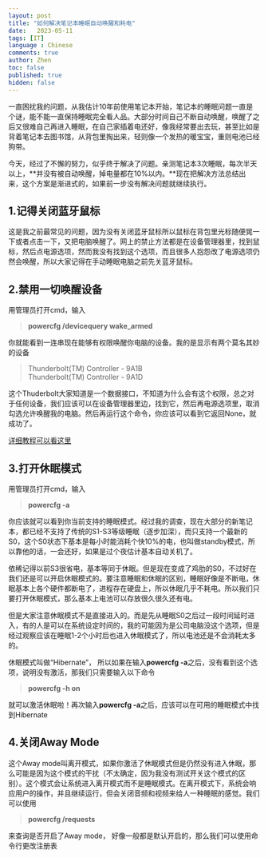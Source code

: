 ```yaml
---
layout: post
title: "如何解决笔记本睡眠自动唤醒和耗电"
date:   2023-05-11
tags: [IT]
language : Chinese
comments: true
author: Zhen
toc: false
published: true
hidden: false
---
```

一直困扰我的问题，从我估计10年前使用笔记本开始，笔记本的睡眠问题一直是个谜，能不能一直保持睡眠完全看人品。大部分时间自己不断自动唤醒，唤醒了之后又很难自己再进入睡眠，在自己家插着电还好，像我经常要出去玩，甚至比如是背着笔记本去图书馆，从背包里掏出来，轻则像一个发热的暖宝宝，重则电池已经狗带。

今天，经过了不懈的努力，似乎终于解决了问题。亲测笔记本3次睡眠，每次半天以上，**并没有被自动唤醒，掉电量都在10%以内。**现在把解决方法总结出来，这个方案是渐进式的，如果前一步没有解决问题就继续执行。

## 1.记得关闭蓝牙鼠标
这是我之前最常见的问题，因为没有关闭蓝牙鼠标所以鼠标在背包里光标随便晃一下或者点击一下，又把电脑唤醒了。网上的禁止方法都是在设备管理器里，找到鼠标，然后点电源选项，然而我没有找到这个选项，而且很多人抱怨改了电源选项仍然会唤醒，所以大家记得在手动睡眠电脑之前先关蓝牙鼠标。

## 2.禁用一切唤醒设备
用管理员打开cmd，输入   
>**powercfg /devicequery wake_armed**   

你就能看到一连串现在能够有权限唤醒你电脑的设备。我的是显示有两个莫名其妙的设备
> Thunderbolt(TM) Controller - 9A1B   
> Thunderbolt(TM) Controller - 9A1D

这个Thuderbolt大家知道是一个数据接口，不知道为什么会有这个权限，总之对于任何设备，我们应该可以在设备管理器里边，找到它，然后再电源选项里，取消勾选允许唤醒我的电脑。然后再运行这个命令，你应该可以看到它返回None，就成功了。

[详细教程可以看这里](https://www.hellotech.com/blog/why-does-my-computer-keep-waking-from-sleep-mode)

## 3.打开休眠模式
用管理员打开cmd，输入   
>**powercfg -a**   

你应该就可以看到你当前支持的睡眠模式。经过我的调查，现在大部分的新笔记本，都已经不支持了传统的S1-S3等级睡眠（逐步加深），而只支持一个最新的S0，这个S0状态下基本是每小时能消耗个快10%的电，也叫做standby模式，所以靠他的话，一会还好，如果是过个夜估计基本自动关机了。

依稀记得以前S3很省电，基本等同于休眠。但是现在变成了鸡肋的S0，不过好在我们还是可以开启休眠模式的。要注意睡眠和休眠的区别，睡眠好像是不断电，休眠基本上各个硬件都断电了，进程存在硬盘上，所以休眠几乎不耗电。所以我们只要打开休眠模式，那么基本上电池可以存放很久很久还有电。

但是大家注意休眠模式不是直接进入的。而是先从睡眠S0之后过一段时间延时进入，有的人是可以在系统设定时间的，我的可能因为是公司电脑没这个选项，但是经过观察应该在睡眠1-2个小时后也进入休眠模式了，所以电池还是不会消耗太多的。

休眠模式叫做“Hibernate”， 所以如果在输入**powercfg -a**之后，没有看到这个选项，说明没有激活，那我们只需要输入以下命令   
>**powercfg -h on**   

就可以激活休眠啦！再次输入**powercfg -a**之后，应该可以在可用的睡眠模式中找到Hibernate

## 4.关闭Away Mode
这个Away mode叫离开模式，如果你激活了休眠模式但是仍然没有进入休眠，那么可能是因为这个模式的干扰（不太确定，因为我没有测试开关这个模式的区别）。这个模式会让系统进入离开模式而不是睡眠模式。在离开模式下，系统会响应用户的操作，并且继续运行，但会关闭音频和视频来给人一种睡眠的感觉。我们可以使用

>**powercfg /requests**   

来查询是否开启了Away mode， 好像一般都是默认开启的，那么我们可以使用命令行更改注册表

>
<!--stackedit_data:
eyJoaXN0b3J5IjpbLTE4MDc4MDIxOCwxMDA3NDk0NDIyLDE2Mj
I4OTEwNTQsLTQ4ODA1MTY0OSwtMTgwODAxODk5OCwzNTEzMzI0
NTUsLTYxNzc4OTMwOCwtMjA1NjE2MzA4NV19
-->